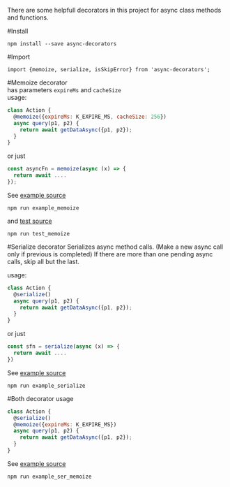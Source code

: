 There are some helpfull decorators in this project for async class methods and functions.

#Install

```shell
npm install --save async-decorators
```

#Import

```
import {memoize, serialize, isSkipError} from 'async-decorators';
```

#Memoize decorator   
has parameters `expireMs` and `cacheSize`   
usage:   
```javascript
class Action {
  @memoize({expireMs: K_EXPIRE_MS, cacheSize: 256})
  async query(p1, p2) {
    return await getDataAsync({p1, p2});
  }
}
```
 
or just

```javascript
const asyncFn = memoize(async (x) => {
  return await ....
});
```

See [example source](https://github.com/istarkov/async-decorators/blob/master/examples/memoize.js)   
```
npm run example_memoize
```
and [test source](https://github.com/istarkov/async-decorators/blob/master/__tests__/memoize.js)   
```
npm run test_memoize
```


#Serialize decorator
Serializes async method calls. (Make a new async call only if previous is completed)
If there are more than one pending async calls, skip all but the last.

usage:   
```javascript
class Action {
  @serialize()
  async query(p1, p2) {
    return await getDataAsync({p1, p2});
  }
}
```

or just

```javascript
const sfn = serialize(async (x) => {
  return await ....
})
```

See [example source](https://github.com/istarkov/async-decorators/blob/master/examples/serialize.js)   
```
npm run example_serialize
```

#Both decorator usage

```javascript
class Action {
  @serialize()
  @memoize({expireMs: K_EXPIRE_MS})
  async query(p1, p2) {
    return await getDataAsync({p1, p2});
  }
}
```

See [example source](https://github.com/istarkov/async-decorators/blob/master/examples/ser_memoize.js)   
```
npm run example_ser_memoize
```

